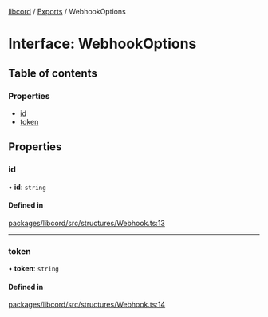 [libcord](../README.md) / [Exports](../modules.md) / WebhookOptions

# Interface: WebhookOptions

## Table of contents

### Properties

- [id](WebhookOptions.md#id)
- [token](WebhookOptions.md#token)

## Properties

### id

• **id**: `string`

#### Defined in

[packages/libcord/src/structures/Webhook.ts:13](https://github.com/Libcord/libcord/blob/f9964b8/packages/libcord/src/structures/Webhook.ts#L13)

___

### token

• **token**: `string`

#### Defined in

[packages/libcord/src/structures/Webhook.ts:14](https://github.com/Libcord/libcord/blob/f9964b8/packages/libcord/src/structures/Webhook.ts#L14)
